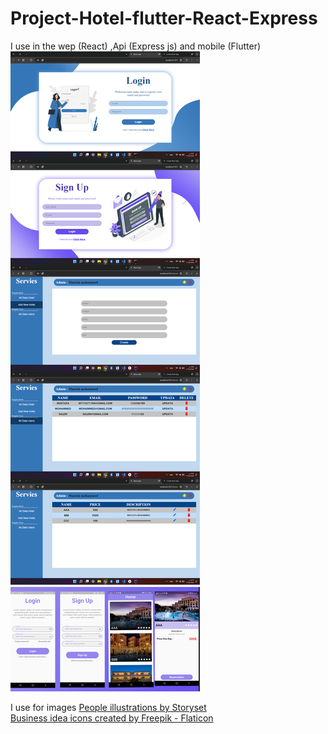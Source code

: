 # Project-Hotel-flutter-React-Express
I use in the wep (React) ,Api (Express js) and mobile (Flutter)
<img src="11.png" alt="">

I use for images
<a href="https://storyset.com/people">People illustrations by Storyset</a> 
<br/>
<a href="https://www.flaticon.com/free-icons/business-idea" title="business idea icons">Business idea icons created by Freepik - Flaticon</a>